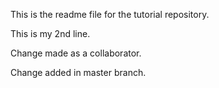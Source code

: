 This is the readme file for the tutorial repository.

This is my 2nd line.

Change made as a collaborator.


Change added in master branch.